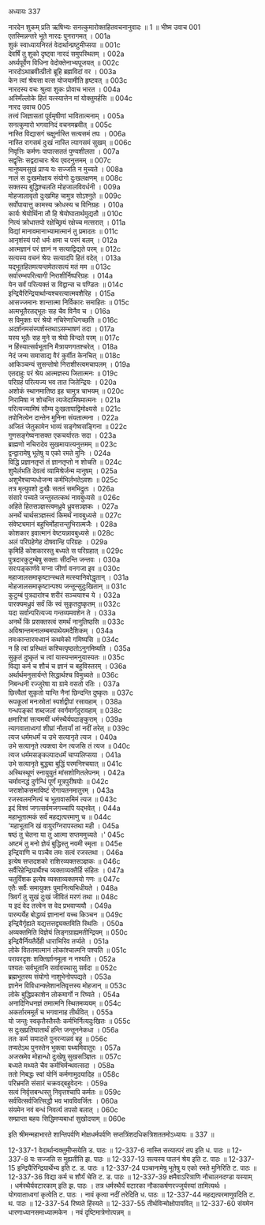 अध्यायः 337

नारदेन शुकम् प्रति ऋषिभ्यः सनत्कुमारोक्तहितवचनानुवादः ॥ 1 ॥
भीष्म उवाच 	001  
एतस्मिन्नन्तरे भूते नारदः पुनरागमत् ।	001a  
शुकं स्वाध्यायनिरतं वेदार्थान्प्रष्टुमीप्सया ॥	001c  
देवर्षिं तु शुको दृष्ट्वा नारदं समुपस्थितम् ।	002a  
अर्घ्यपूर्वेण विधिना वेदोक्तेनाभ्यपूजयत् ॥	002c  
नारदोऽथाब्रवीत्प्रीतो ब्रूहि ब्रह्मविदां वर ।	003a  
केन त्वां श्रेयसा वत्स योजयामीति हृष्टवत् ॥	003c  
नारदस्य वचः श्रुत्वा शुकः प्रोवाच भारत ।	004a  
अस्मिँल्लोके हितं यत्स्यात्तेन मां योक्तुमर्हसि ॥	004c  
नारद उवाच 	005  
तत्त्वं जिज्ञासतां पूर्वमृषीणां भावितात्मनाम् ।	005a  
सनत्कुमारो भगवानिदं वचनमब्रवीत् ॥	005c  
नास्ति विद्यासगं चक्षुर्नास्ति सत्यसमं तपः ।	006a  
नास्ति रागसमं दुःखं नास्ति त्यागसमं सुखम् ॥	006c  
निवृत्तिः कर्मणः पापात्सततं पुण्यशीलता ।	007a  
सद्वृत्तिः सद्वदाचारः श्रेय एवदनुत्तमम् ॥	007c  
मानुष्यमसुखं प्राप्य यः सज्जति न मुच्यते ।	008a  
नालं स दुःखमोक्षाय संयोगो दुःखलक्षणम् ॥	008c  
सक्तस्य बुद्धिश्चलति मोहजालविवर्धनी ।	009a  
मोहजालावृतो दुःखमिह चामुत्र सोऽश्नुते ॥	009c  
सर्वोपायात्तु कामस्य क्रोधस्य च विनिग्रहः ।	010a  
कार्यः श्रेयोर्थिना तौ हि श्रेयोघातार्थमुद्यतौ ॥	010c  
नित्यं क्रोधात्तपो रक्षेच्छ्रियं रक्षेच्च मत्सरात् ।	011a  
विद्यां मानावमानाभ्यामात्मानं तु प्रमादतः ॥	011c  
आनृशंस्यं परो धर्मः क्षमा च परमं बलम् ।	012a  
आत्मज्ञानं परं ज्ञानं न सत्याद्विद्यते परम् ॥	012c  
सत्यस्य वचनं श्रेयः सत्यादपि हितं वदेत् ।	013a  
यद्भूतहितमत्यन्तमेतत्सत्यं मतं मम ॥	013c  
सर्वारम्भपरित्यागी निराशीर्निष्परिग्रहः ।	014a  
येन सर्वं परित्यक्तं स विद्वान्स च पण्डितः ॥	014c  
इन्द्रियैरिन्द्रियार्थान्यश्चरत्यात्मवशैरिह ।	015a  
आसज्जमानः शान्तात्मा निर्विकारः समाहितः ॥	015c  
अत्मभूतैरतद्भूतः सह चैव विनैव च ।	016a  
स विमुक्तः परं श्रेयो नचिरेणाधिगच्छति ॥	016c  
अदर्शनमसंस्पर्शस्तथाऽसम्भाषणं तदा ।	017a  
यस्य भूतैः सह मुने स श्रेयो विन्दते परम् ॥	017c  
न हिंस्यात्सर्वभूतानि मैत्रायणगतश्चरेत् ।	018a  
नेदं जन्म समासाद्य वैरं कुर्वीत केनचित् ॥	018c  
आकिञ्चन्यं सुसन्तोषो निराशीस्त्वमचापलम् ।	019a  
एतदाहुः परं श्रेय आत्मज्ञस्य जितात्मनः ॥	019c  
परिग्रहं परित्यज्य भव तात जितेन्द्रियः ।	020a  
अशोकं स्थानमातिष्ठ इह चामुत्र चाभयम् ॥	020c  
निरामिषा न शोचन्ति त्यजेदामिषमात्मनः ।	021a  
परित्यज्यामिषं सौम्य दुःखतापाद्विमोक्ष्यसे ॥	021c  
तपोनित्येन दान्तेन मुनिना संयतात्मना ।	022a  
अजितं जेतुकामेन भाव्यं सङ्गेष्वसङ्गिना ॥	022c  
गुणसङ्गेष्वनासक्त एकचर्यारतः सदा ।	023a  
ब्राह्मणो नचिरादेव सुखमायात्यनुत्तमम् ॥	023c  
द्वन्द्वारामेषु भूतेषु य एको रमते मुनिः ।	024a  
विद्धि प्रज्ञानतृप्तं तं ज्ञानतृप्तो न शोचति ॥	024c  
शुभैर्लभति देवत्वं व्यामिश्रेर्जन्म मानुषम् ।	025a  
अशुभैश्चाप्यधोजन्म कर्मभिर्लभतेऽवशः ॥	025c  
तत्र मृत्युवशो दुःखैः सततं समभिद्रुतः ।	026a  
संसारे पच्यते जन्तुस्तत्कथं नावबुध्यसे ॥	026c  
अहिते हितसञ्ज्ञस्त्वमध्रुवे ध्रुवसञ्ज्ञकः ।	027a  
अनर्थे चार्थसञ्ज्ञस्त्वं किमर्थं नावबुध्यसे ॥	027c  
संवेष्ट्यमानं बहुभिर्मोहात्तन्तुभिरात्मजैः ।	028a  
कोशकार इवात्मानं वेष्टयन्नावबुध्यसे ॥	028c  
अलं परिग्रहेणेह दोषवान्हि परिग्रहः ।	029a  
कृमिर्हि कोशकारस्तु बध्यते स परिग्रहात् ॥	029c  
पुत्रदारकुटुम्बेषु सक्ताः सीदन्ति जन्तवः ।	030a  
सरःपङ्कार्णवे मग्ना जीर्णा वनगजा इव ॥	030c  
महाजालसमाकृष्टान्स्थले मत्स्यानिवोद्धृतान् ।	031a  
मोहजालसमाकृष्टान्पश्य जन्तून्सुदुःखितान् ॥	031c  
कुटुम्बं पुत्रदारांश्च शरीरं सञ्चयाश्च ये ।	032a  
पारक्यमध्रुवं सर्वं किं स्वं सुकृतदुष्कृतम् ॥	032c  
यदा सर्वान्परित्यज्य गन्तव्यमवशेन ते ।	033a  
अनर्थे किं प्रसक्तस्त्वं समर्थं नानुतिष्ठसि ॥	033c  
अविश्रान्तमनालम्बमपाथेयमदैशिकम् ।	034a  
तमःकान्तारमध्वानं कथमेको गमिष्यसि ॥	034c  
न हि त्वां प्रस्थितं कश्चित्पृष्ठतोऽनुगमिष्यति ।	035a  
सुकृतं दुष्कृतं च त्वां यास्यन्तमनुयास्यतः ॥	035c  
विद्या कर्म च शौचं च ज्ञानं च बहुविस्तरम् ।	036a  
अर्थार्थमनुसार्यन्ते सिद्धार्थश्च विमुच्यते ॥	036c  
निबन्धनी रज्जुरेषा या ग्रामे वसतो रतिः ।	037a  
छित्त्वैतां सुकृतो यान्ति नैनां छिन्दन्ति दुष्कृतः ॥	037c  
रूपकूलां मनःस्रोतां स्पर्शद्वीपां रसावहाम् ।	038a  
गन्धपङ्कां शब्दजलां स्वर्गमार्गदुरावहाम् ॥	038c  
क्षमारित्रां सत्यमयीं धर्मस्थैर्यपदाङ्कुराम् ।	039a  
त्यागवाताध्वगां शीघ्रां नौतार्यां तां नदीं तरेत् ॥	039c  
त्यज धर्ममधर्मं च उभे सत्यानृते त्यज ।	040a  
उभे सत्यानृते त्यक्त्वा येन त्यजसि तं त्यज ॥	040c  
त्यज धर्ममसङ्कल्पादधर्मं चाप्यलिप्सया ।	041a  
उभे सत्यानृते बुद्ध्या बुद्धिं परमनिश्चयात् ॥	041c  
अस्थिस्थूणं स्नायुयुतं मांसशोणितलेपनम् ।	042a  
चर्मावनद्धं दुर्गन्धिं पूर्णं मूत्रपुरीषयोः ॥	042c  
जराशोकसमाविष्टं रोगायतनमातुरम् ।	043a  
रजस्वलमनित्यं च भूतावासमिमं त्यज ॥	043c  
इदं विश्वं जगत्सर्वमजगच्चापि यद्भवेत् ।	044a  
महाभूतात्मकं सर्वं महद्यत्परमाणु च ॥	044c  
\'महाभूतानि खं वायुरग्निरापस्तथा मही ।	045a  
षष्ठं तु चेतना या तु आत्मा सप्तममुच्यते ।\'	045c  
अष्टमं तु मनो ज्ञेयं बुद्धिस्तु नवमी स्मृता ॥	045e  
इन्द्रियाणि च पञ्चैव तमः सत्वं रजस्तथा ।	046a  
इत्येष सप्तदशको राशिरव्यक्तसञ्ज्ञकः ॥	046c  
सर्वैरिहेन्द्रियार्थैश्च व्यक्ताव्यक्तैर्हि संहितः ।	047a  
चतुर्विंशक इत्येष व्यक्ताव्यक्तमयो गणः ॥	047c  
एतैः सर्वैः समायुक्तः पुमानित्यभिधीयते ।	048a  
त्रिवर्गं तु सुखं दुःखं जीवितं मरणं तथा ॥	048c  
य इदं वेद तत्त्वेन स वेद प्रभवाप्ययौ ।	049a  
पारम्पर्येह बोद्धव्यं ज्ञानानां यच्च किञ्चन ॥	049c  
इन्द्रियैर्गृह्यते यद्यत्तत्तद्व्यक्तमिति स्थितिः ।	050a  
अव्यक्तमिति विज्ञेयं लिङ्गग्राह्यमतीन्द्रियम् ॥	050c  
इन्द्रियैर्नियतैर्देही धाराभिरिव तर्प्यते ।	051a  
लोके विततमात्मानं लोकांश्चात्मनि पश्यति ॥	051c  
परावरदृशः शक्तिर्ज्ञानमूला न नश्यति ।	052a  
पश्यतः सर्वभूतानि सर्वावस्थासु सर्वदा ॥	052c  
ब्रह्मभूतस्य संयोगो नाशुभेनोपपद्यते ।	053a  
ज्ञानेन विविधान्क्लेशानतिवृत्तस्य मोहजान् ॥	053c  
लोके बुद्धिप्रकाशेन लोकमार्गो न रिष्यते ।	054a  
अनादिनिधनज्ञं तमात्मनि स्थितमव्ययम् ॥	054c  
अकर्तारममूर्तं च भगवानाह तीर्थवित् ।	055a  
यो जन्तुः स्वकृतैस्तैस्तैः कर्मभिर्नित्यदुःखितः ॥	055c  
स दुःखप्रतिघातार्थं हन्ति जन्तूननेकधा ।	056a  
ततः कर्म समादत्ते पुनरन्यन्नवं बहु ॥	056c  
तप्यतेऽथ पुनस्तेन भुक्त्वा पथ्यमिवातुरः ।	057a  
अजस्रमेव मोहान्धो दुःखेषु सुखसञ्ज्ञितः ॥	057c  
बध्यते मथ्यते चैव कर्मभिर्मन्थवत्सदा ।	058a  
ततो निबद्धः स्वां योनिं कर्मणामुदयादिह ॥	058c  
परिभ्रमति संसारं चक्रवद्बहुवेदनः ।	059a  
सत्वं निर्वृत्तबन्धस्तु निवृत्तश्चापि कर्मतः ॥	059c  
सर्ववित्सर्वजित्सिद्धौ भव भावविवर्जितः ।	060a  
संयमेन नवं बन्धं निवर्त्य तपसो बलात् ।	060c  
सम्प्राप्ता बहवः सिद्धिमप्यबाधां सुखोदयाम् ॥ 	060e  

इति श्रीमन्महाभारते शान्तिपर्वणि मोक्षधर्मपर्वणि सप्तत्रिंशदधिकत्रिशततमोऽध्यायः ॥ 337 ॥

12-337-1 वेदार्थान्वक्तुमीप्सयेति ड. पाठः ॥ 12-337-6 नास्ति सत्यात्परं तप इति ध. पाठः ॥ 12-337-8 यः सज्जति स मुह्यतीति झ. पाठः ॥ 12-337-13 सत्यस्य पालनं श्रेय इति ट. पाठः ॥ 12-337-15 इन्द्रियैरिन्द्रियार्थेभ्य इति ट. ड. पाठः ॥ 12-337-24 पञ्चानामेषु भूतेषु य एको रमते मुनिरिति ट. पाठः ॥ 12-337-36 विद्या कर्म च शौर्यं चेति ट. ड. पाठः ॥ 12-337-39 क्षमैवाऽरित्राणि नौचालनदण्डा यस्याम् । धर्मस्थैर्यवटारकाम् इति झ. पाठः । तत्र धर्मस्थैर्यं वटारका नौकाकर्षणरज्जुर्यस्यां तामित्यर्थः । योगवाताध्वगां कृत्वेति ट. पाठः । नावं कृत्वा नदीं तरेदिति ध. पाठः ॥ 12-337-44 महद्यत्परमाणुवदिति ट. थ. पाठः ॥ 12-337-54 रिष्यते हिंस्यते ॥ 12-337-55 तीर्थविन्मोक्षोपायवित् ॥ 12-337-60 संयमेन धारणाध्यानसमाध्यात्मकेन । नवं दृष्टिमात्रेणोत्पन्नम् ॥
